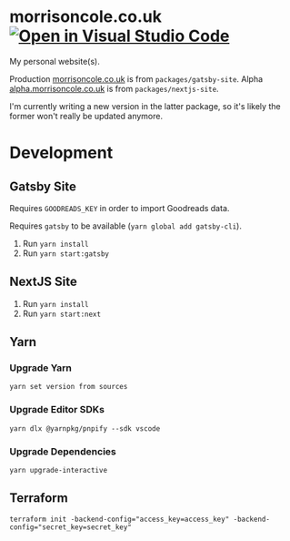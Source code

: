 # morrisoncole.co.uk [![Open in Visual Studio Code](https://open.vscode.dev/badges/open-in-vscode.svg)](https://open.vscode.dev/MorrisonCole/morrisoncole.co.uk)

My personal website(s).

Production [morrisoncole.co.uk](https://morrisoncole.co.uk) is from
`packages/gatsby-site`. Alpha
[alpha.morrisoncole.co.uk](https://alpha.morrisoncole.co.uk) is from
`packages/nextjs-site`.

I'm currently writing a new version in the latter package, so it's likely the
former won't really be updated anymore.

# Development

## Gatsby Site

Requires `GOODREADS_KEY` in order to import Goodreads data.

Requires `gatsby` to be available (`yarn global add gatsby-cli`).

1. Run `yarn install`
2. Run `yarn start:gatsby`

## NextJS Site

1. Run `yarn install`
2. Run `yarn start:next`

## Yarn

### Upgrade Yarn

`yarn set version from sources`

### Upgrade Editor SDKs

`yarn dlx @yarnpkg/pnpify --sdk vscode`

### Upgrade Dependencies

`yarn upgrade-interactive`

## Terraform

`terraform init -backend-config="access_key=access_key" -backend-config="secret_key=secret_key"`

